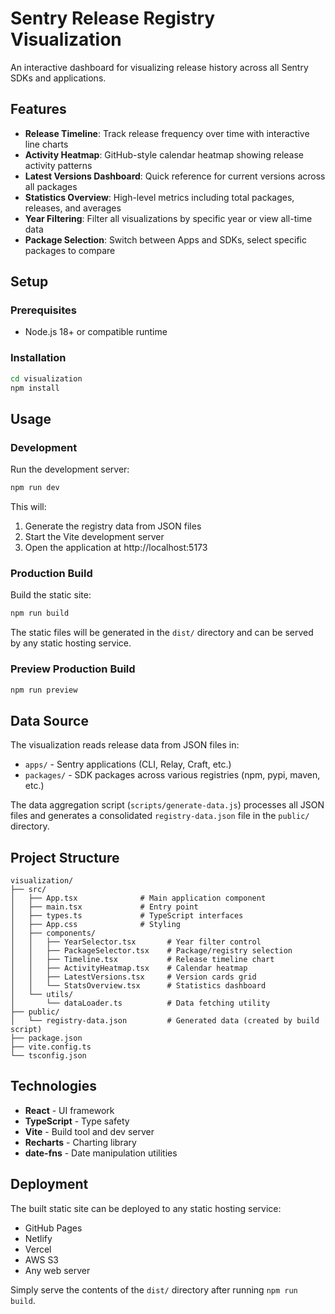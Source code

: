 # Sentry Release Registry Visualization

An interactive dashboard for visualizing release history across all Sentry SDKs and applications.

## Features

- **Release Timeline**: Track release frequency over time with interactive line charts
- **Activity Heatmap**: GitHub-style calendar heatmap showing release activity patterns
- **Latest Versions Dashboard**: Quick reference for current versions across all packages
- **Statistics Overview**: High-level metrics including total packages, releases, and averages
- **Year Filtering**: Filter all visualizations by specific year or view all-time data
- **Package Selection**: Switch between Apps and SDKs, select specific packages to compare

## Setup

### Prerequisites

- Node.js 18+ or compatible runtime

### Installation

```bash
cd visualization
npm install
```

## Usage

### Development

Run the development server:

```bash
npm run dev
```

This will:
1. Generate the registry data from JSON files
2. Start the Vite development server
3. Open the application at http://localhost:5173

### Production Build

Build the static site:

```bash
npm run build
```

The static files will be generated in the `dist/` directory and can be served by any static hosting service.

### Preview Production Build

```bash
npm run preview
```

## Data Source

The visualization reads release data from JSON files in:
- `apps/` - Sentry applications (CLI, Relay, Craft, etc.)
- `packages/` - SDK packages across various registries (npm, pypi, maven, etc.)

The data aggregation script (`scripts/generate-data.js`) processes all JSON files and generates a consolidated `registry-data.json` file in the `public/` directory.

## Project Structure

```
visualization/
├── src/
│   ├── App.tsx              # Main application component
│   ├── main.tsx             # Entry point
│   ├── types.ts             # TypeScript interfaces
│   ├── App.css              # Styling
│   ├── components/
│   │   ├── YearSelector.tsx       # Year filter control
│   │   ├── PackageSelector.tsx    # Package/registry selection
│   │   ├── Timeline.tsx           # Release timeline chart
│   │   ├── ActivityHeatmap.tsx    # Calendar heatmap
│   │   ├── LatestVersions.tsx     # Version cards grid
│   │   └── StatsOverview.tsx      # Statistics dashboard
│   └── utils/
│       └── dataLoader.ts          # Data fetching utility
├── public/
│   └── registry-data.json         # Generated data (created by build script)
├── package.json
├── vite.config.ts
└── tsconfig.json
```

## Technologies

- **React** - UI framework
- **TypeScript** - Type safety
- **Vite** - Build tool and dev server
- **Recharts** - Charting library
- **date-fns** - Date manipulation utilities

## Deployment

The built static site can be deployed to any static hosting service:

- GitHub Pages
- Netlify
- Vercel
- AWS S3
- Any web server

Simply serve the contents of the `dist/` directory after running `npm run build`.

